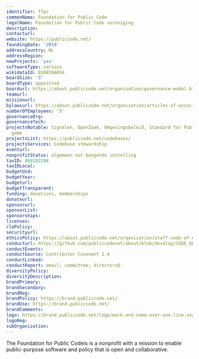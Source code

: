 ```yaml
---
identifier: ffpc
commonName: Foundation for Public Code
legalName: Foundation for Public Code vereniging
description:
contacturl:
website: https://publiccode.net/
foundingDate: '2019'
addressCountry: NL
addressRegion:
newProjects: 'yes'
softwareType: various
wikidataId: Q108304854
boardSize: '3'
boardType: appointed
boardurl: https://about.publiccode.net/organization/governance-model.html#board-of-directors
teamurl:
missionurl:
bylawsurl: https://about.publiccode.net/organization/articles-of-association.html
numberOfEmployees: '5'
governanceOrg:
governanceTech:
projectsNotable: Signalen, OpenZaak, Omgevingsbeleid, Standard for Public Code, Governance
  game
projectsList: https://publiccode.net/codebases/
projectsServices: Codebase stewardship
eventurl:
nonprofitStatus: algemeen nut beogende instelling
taxID: 860102294
taxIDLocal:
budgetUsd:
budgetYear:
budgeturl:
budgetTransparent:
funding: donations, memberships
donateurl:
sponsorurl:
sponsorList:
sponsorships:
licenses:
claPolicy:
securityurl:
ethicsPolicy: https://about.publiccode.net/organization/staff-code-of-conduct.html
conducturl: https://github.com/publiccodenet/about/blob/develop/CODE_OF_CONDUCT.md
conductEvents:
conductSource: Contributor Covenant 1.4
conductLinked:
conductReport: email; committee; directors@
diversityPolicy:
diversityDescription:
brandPrimary:
brandSecondary:
brandReg:
brandPolicy: https://brand.publiccode.net/
brandUse: https://brand.publiccode.net/
brandComments:
logo: https://brand.publiccode.net/logo/mark-and-name-over-one-line.svg
logoReg:
subOrganization:
---
```


The Foundation for Public Codeis is a nonprofit with a mission to enable public-purpose software and policy that is open and collaborative.
